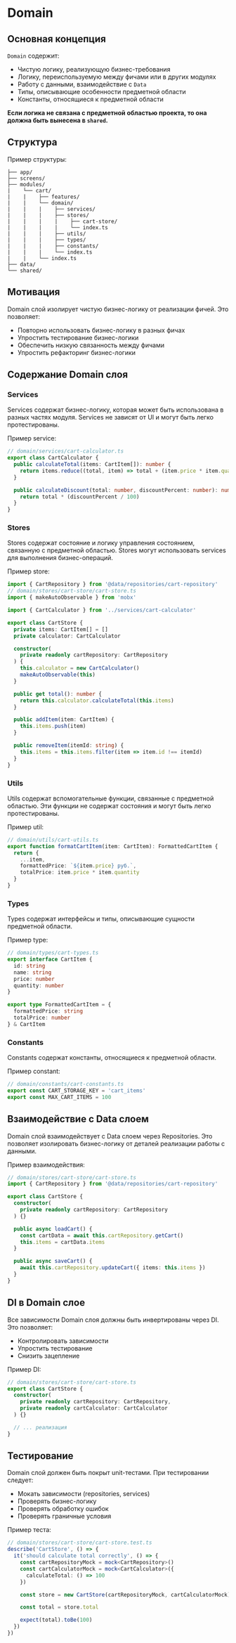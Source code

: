# Domain

## Основная концепция

`Domain` содержит:

- Чистую логику, реализующую бизнес-требования
- Логику, переиспользуемую между фичами или в других модулях
- Работу с данными, взаимодействие с `Data`
- Типы, описывающие особенности предметной области
- Константы, относящиеся к предметной области

**Если логика не связана с предметной областью проекта, то она должна быть вынесена в `shared`.**

## Структура

Пример структуры:

```
├── app/
├── screens/
├── modules/
|    └── cart/
|    |    ├── features/
|    |    └── domain/
|    |    |    ├── services/
|    |    |    ├── stores/
|    |    |    |    ├── cart-store/
|    |    |    |    └── index.ts
|    |    |    ├── utils/
|    |    |    ├── types/
|    |    |    ├── constants/
|    |    |    └── index.ts
|    |    └── index.ts
├── data/
└── shared/
```

## Мотивация

Domain слой изолирует чистую бизнес-логику от реализации фичей. Это позволяет:

- Повторно использовать бизнес-логику в разных фичах
- Упростить тестирование бизнес-логики
- Обеспечить низкую связанность между фичами
- Упростить рефакторинг бизнес-логики

## Содержание Domain слоя

### Services

Services содержат бизнес-логику, которая может быть использована в разных частях модуля. Services не зависят от UI и могут быть легко протестированы.

Пример service:

```ts
// domain/services/cart-calculator.ts
export class CartCalculator {
  public calculateTotal(items: CartItem[]): number {
    return items.reduce((total, item) => total + (item.price * item.quantity), 0)
  }

  public calculateDiscount(total: number, discountPercent: number): number {
    return total * (discountPercent / 100)
  }
}
```

### Stores

Stores содержат состояние и логику управления состоянием, связанную с предметной областью. Stores могут использовать services для выполнения бизнес-операций.

Пример store:

```ts
import { CartRepository } from '@data/repositories/cart-repository'
// domain/stores/cart-store/cart-store.ts
import { makeAutoObservable } from 'mobx'

import { CartCalculator } from '../services/cart-calculator'

export class CartStore {
  private items: CartItem[] = []
  private calculator: CartCalculator

  constructor(
    private readonly cartRepository: CartRepository
  ) {
    this.calculator = new CartCalculator()
    makeAutoObservable(this)
  }

  public get total(): number {
    return this.calculator.calculateTotal(this.items)
  }

  public addItem(item: CartItem) {
    this.items.push(item)
  }

  public removeItem(itemId: string) {
    this.items = this.items.filter(item => item.id !== itemId)
  }
}
```

### Utils

Utils содержат вспомогательные функции, связанные с предметной областью. Эти функции не содержат состояния и могут быть легко протестированы.

Пример util:

```ts
// domain/utils/cart-utils.ts
export function formatCartItem(item: CartItem): FormattedCartItem {
  return {
    ...item,
    formattedPrice: `${item.price} руб.`,
    totalPrice: item.price * item.quantity
  }
}
```

### Types

Types содержат интерфейсы и типы, описывающие сущности предметной области.

Пример type:

```ts
// domain/types/cart-types.ts
export interface CartItem {
  id: string
  name: string
  price: number
  quantity: number
}

export type FormattedCartItem = {
  formattedPrice: string
  totalPrice: number
} & CartItem
```

### Constants

Constants содержат константы, относящиеся к предметной области.

Пример constant:

```ts
// domain/constants/cart-constants.ts
export const CART_STORAGE_KEY = 'cart_items'
export const MAX_CART_ITEMS = 100
```

## Взаимодействие с Data слоем

Domain слой взаимодействует с Data слоем через Repositories. Это позволяет изолировать бизнес-логику от деталей реализации работы с данными.

Пример взаимодействия:

```ts
// domain/stores/cart-store/cart-store.ts
import { CartRepository } from '@data/repositories/cart-repository'

export class CartStore {
  constructor(
    private readonly cartRepository: CartRepository
  ) {}

  public async loadCart() {
    const cartData = await this.cartRepository.getCart()
    this.items = cartData.items
  }

  public async saveCart() {
    await this.cartRepository.updateCart({ items: this.items })
  }
}
```

## DI в Domain слое

Все зависимости Domain слоя должны быть инвертированы через DI. Это позволяет:

- Контролировать зависимости
- Упростить тестирование
- Снизить зацепление

Пример DI:

```ts
// domain/stores/cart-store/cart-store.ts
export class CartStore {
  constructor(
    private readonly cartRepository: CartRepository,
    private readonly cartCalculator: CartCalculator
  ) {}

  // ... реализация
}
```

## Тестирование

Domain слой должен быть покрыт unit-тестами. При тестировании следует:

- Мокать зависимости (repositories, services)
- Проверять бизнес-логику
- Проверять обработку ошибок
- Проверять граничные условия

Пример теста:

```ts
// domain/stores/cart-store/cart-store.test.ts
describe('CartStore', () => {
  it('should calculate total correctly', () => {
    const cartRepositoryMock = mock<CartRepository>()
    const cartCalculatorMock = mock<CartCalculator>({
      calculateTotal: () => 100
    })

    const store = new CartStore(cartRepositoryMock, cartCalculatorMock)

    const total = store.total

    expect(total).toBe(100)
  })
})
```
